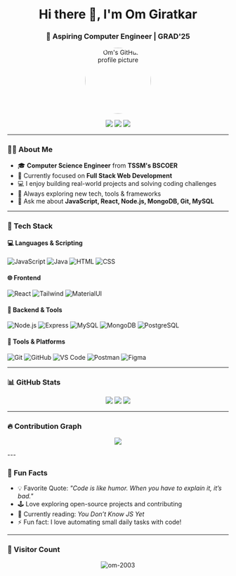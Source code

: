 <h1 align="center">Hi there 👋, I'm Om Giratkar</h1>
<h3 align="center">🚀 Aspiring Computer Engineer | GRAD'25</h3>

<p align="center">
  <img src="https://avatars.githubusercontent.com/om-2003" width="150" style="border-radius: 50%" alt="Om's GitHub profile picture" />
</p>

<p align="center">
  <a href="mailto:omgiratkar95@example.com"><img src="https://img.shields.io/badge/Email-D14836?style=for-the-badge&logo=gmail&logoColor=white" /></a>
  <a href="https://linkedin.com/in/om-giratkar"><img src="https://img.shields.io/badge/LinkedIn-0A66C2?style=for-the-badge&logo=linkedin&logoColor=white" /></a>
  <a href="https://github.com/om-2003"><img src="https://img.shields.io/badge/GitHub-171515?style=for-the-badge&logo=github&logoColor=white" /></a>
</p>

---

### 🧑‍💻 About Me

- 🎓 **Computer Science Engineer** from **TSSM's BSCOER**
- 🌱 Currently focused on **Full Stack Web Development**
- 💻 I enjoy building real-world projects and solving coding challenges
- 🧠 Always exploring new tech, tools & frameworks
- 💬 Ask me about **JavaScript, React, Node.js, MongoDB, Git, MySQL**

---

### 💼 Tech Stack

#### 💻 Languages & Scripting
![JavaScript](https://img.shields.io/badge/-JavaScript-F7DF1E?style=flat&logo=javascript&logoColor=000)
![Java](https://img.shields.io/badge/-Java-007396?style=flat&logo=java&logoColor=fff)
![HTML](https://img.shields.io/badge/-HTML5-E34F26?style=flat&logo=html5&logoColor=fff)
![CSS](https://img.shields.io/badge/-CSS3-1572B6?style=flat&logo=css3&logoColor=fff)

#### 🌐 Frontend
![React](https://img.shields.io/badge/-React-20232A?style=flat&logo=react)
![Tailwind](https://img.shields.io/badge/-Tailwind_CSS-38B2AC?style=flat&logo=tailwind-css&logoColor=white)
![MaterialUI](https://img.shields.io/badge/-Material_UI-0081CB?style=flat&logo=mui&logoColor=white)

#### 🔧 Backend & Tools
![Node.js](https://img.shields.io/badge/-Node.js-339933?style=flat&logo=node.js&logoColor=white)
![Express](https://img.shields.io/badge/-Express.js-000000?style=flat&logo=express&logoColor=white)
![MySQL](https://img.shields.io/badge/-MySQL-00758F?style=flat&logo=mysql&logoColor=white)
![MongoDB](https://img.shields.io/badge/-MongoDB-4EA94B?style=flat&logo=mongodb&logoColor=white)
![PostgreSQL](https://img.shields.io/badge/-PostgreSQL-336791?style=flat&logo=postgresql&logoColor=white)

#### 🧰 Tools & Platforms
![Git](https://img.shields.io/badge/-Git-F05032?style=flat&logo=git&logoColor=white)
![GitHub](https://img.shields.io/badge/-GitHub-181717?style=flat&logo=github)
![VS Code](https://img.shields.io/badge/-VS_Code-007ACC?style=flat&logo=visual-studio-code&logoColor=white)
![Postman](https://img.shields.io/badge/-Postman-FF6C37?style=flat&logo=postman&logoColor=white)
![Figma](https://img.shields.io/badge/-Figma-F24E1E?style=flat&logo=figma&logoColor=white)

---

### 📊 GitHub Stats

<p align="center">
  <img src="https://github-readme-stats.vercel.app/api?username=om-2003&theme=radical&show_icons=true&count_private=true" />
  <img src="https://streak-stats.demolab.com/?user=om-2003&theme=radical" />
  <img src="https://github-readme-stats.vercel.app/api/top-langs/?username=om-2003&layout=compact&theme=radical" />
</p>

---

### 🔥 Contribution Graph

<p align="center">
  <img src="https://github-readme-activity-graph.vercel.app/graph?username=om-2003&theme=github-compact" />
</p>
---

### 🧭 Fun Facts

- 💡 Favorite Quote: *"Code is like humor. When you have to explain it, it’s bad."*
- 🕹️ Love exploring open-source projects and contributing
- 📘 Currently reading: *You Don’t Know JS Yet*  
- ⚡ Fun fact: I love automating small daily tasks with code!

---

### 👀 Visitor Count

<p align="center">
  <img src="https://komarev.com/ghpvc/?username=om-2003&label=Profile%20views&color=0e75b6&style=flat" alt="om-2003" />
</p>
